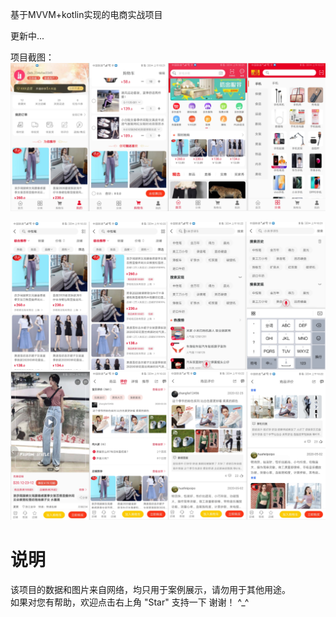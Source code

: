 
基于MVVM+kotlin实现的电商实战项目

更新中...

项目截图：
<img src="https://github.com/gs-wenbing/MVVMMall/blob/master/screenshot/pic1.png" width="1125" alt="示例1" />
<br/>


<img src="https://github.com/gs-wenbing/MVVMMall/blob/master/screenshot/pic2.png" width="1125" alt="示例2" />
<br/>


<img src="https://github.com/gs-wenbing/MVVMMall/blob/master/screenshot/pic3.png" width="1125" alt="示例3" />

# 说明
该项目的数据和图片来自网络，均只用于案例展示，请勿用于其他用途。<br>
如果对您有帮助，欢迎点击右上角 "Star" 支持一下 谢谢！ ^_^<br>
